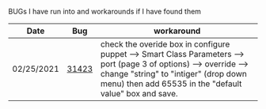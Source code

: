 BUGs I have run into and workarounds if I have found them 

Date | Bug | workaround|
-----------|-----|----------------------------------------------------------------------------------------------------------------------------------------|
02/25/2021 |[31423](https://projects.theforeman.org/issues/31423)| check the overide box in configure puppet --> Smart Class Parameters --> port (page 3 of options) --> override --> change "string" to "intiger" (drop down menu) then add 65535 in the "default value" box and save.|
